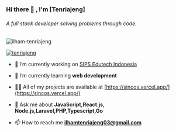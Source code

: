 <h3>Hi there 👋 , I'm [Tenriajeng]</h1>
<h6>A full stack developer solving problems through code.</h3>
 
<p align="left"> <img src="https://komarev.com/ghpvc/?username=ilham-tenriajeng&label=Profile%20views&color=0e75b6&style=flat" alt="ilham-tenriajeng" /> </p>
 
<p align="left"> <a href="https://www.linkedin.com/in/ilham-tenriajeng" target="blank"><img src="https://img.shields.io/badge/LinkedIn-0077B5?style=for-the-badge&logo=linkedin&logoColor=white" alt="tenriajeng" /></a> </p>

- 🔭 I’m currently working on [SIPS Edutech Indonesia](https://sipsedutech.id/)

- 🌱 I’m currently learning **web development**

- 👨‍💻 All of my projects are available at [https://sincos.vercel.app/](https://sincos.vercel.app/)

- 💬 Ask me about **JavaScript,React.js, Node.js,Laravel,PHP,Typescript,Go**

- 📫 How to reach me **ilhamtenriajeng03@gmail.com**
